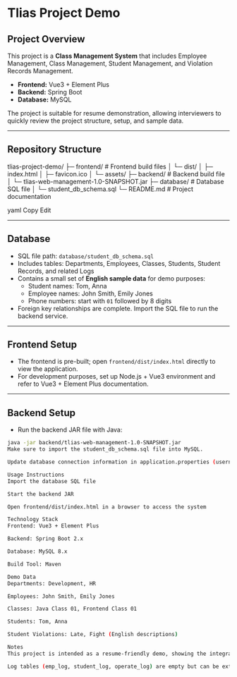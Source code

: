 # Tlias Project Demo

## Project Overview
This project is a **Class Management System** that includes Employee Management, Class Management, Student Management, and Violation Records Management.  
- **Frontend:** Vue3 + Element Plus  
- **Backend:** Spring Boot  
- **Database:** MySQL  

The project is suitable for resume demonstration, allowing interviewers to quickly review the project structure, setup, and sample data.

---

## Repository Structure
tlias-project-demo/
├─ frontend/ # Frontend build files
│ └─ dist/
│ ├─ index.html
│ ├─ favicon.ico
│ └─ assets/
├─ backend/ # Backend build file
│ └─ tlias-web-management-1.0-SNAPSHOT.jar
├─ database/ # Database SQL file
│ └─ student_db_schema.sql
└─ README.md # Project documentation

yaml
Copy
Edit

---

## Database
- SQL file path: `database/student_db_schema.sql`  
- Includes tables: Departments, Employees, Classes, Students, Student Records, and related Logs  
- Contains a small set of **English sample data** for demo purposes:  
  - Student names: Tom, Anna  
  - Employee names: John Smith, Emily Jones  
  - Phone numbers: start with `01` followed by 8 digits  
- Foreign key relationships are complete. Import the SQL file to run the backend service.

---

## Frontend Setup
- The frontend is pre-built; open `frontend/dist/index.html` directly to view the application.  
- For development purposes, set up Node.js + Vue3 environment and refer to Vue3 + Element Plus documentation.

---

## Backend Setup
- Run the backend JAR file with Java:

```bash
java -jar backend/tlias-web-management-1.0-SNAPSHOT.jar
Make sure to import the student_db_schema.sql file into MySQL.

Update database connection information in application.properties (username, password, port, etc.).

Usage Instructions
Import the database SQL file

Start the backend JAR

Open frontend/dist/index.html in a browser to access the system

Technology Stack
Frontend: Vue3 + Element Plus

Backend: Spring Boot 2.x

Database: MySQL 8.x

Build Tool: Maven

Demo Data
Departments: Development, HR

Employees: John Smith, Emily Jones

Classes: Java Class 01, Frontend Class 01

Students: Tom, Anna

Student Violations: Late, Fight (English descriptions)

Notes
This project is intended as a resume-friendly demo, showing the integration of frontend, backend, and database.

Log tables (emp_log, student_log, operate_log) are empty but can be extended as needed.